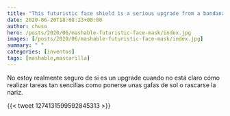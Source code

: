 ```yaml
---
title: "This futuristic face shield is a serious upgrade from a bandana face mask"
date: 2020-06-20T18:08:23+00:00
author: chuso
hero: /posts/2020/06/mashable-futuristic-face-mask/index.jpg
images: [/posts/2020/06/mashable-futuristic-face-mask/index.jpg]
summary: " "
categories: [inventos]
tags: [mashable,mascarilla]
---
```


No estoy realmente seguro de si es un upgrade cuando no está claro cómo realizar tareas tan sencillas como ponerse unas gafas de sol o rascarse la nariz.

{{< tweet 1274131599592845313 >}}
